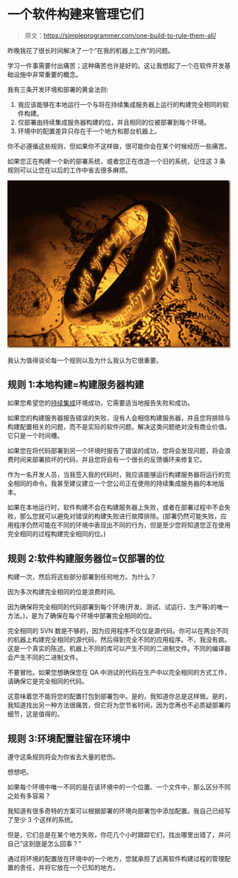 # 一个软件构建来管理它们

> 原文：<https://simpleprogrammer.com/one-build-to-rule-them-all/>

昨晚我花了很长时间解决了一个“在我的机器上工作”的问题。

学习一件事需要付出痛苦；这种痛苦也许是好的。这让我想起了一个在软件开发基础设施中非常重要的概念。

我有三条开发环境和部署的黄金法则:

1.  我应该能够在本地运行一个与将在持续集成服务器上运行的构建完全相同的软件构建。
2.  仅部署由持续集成服务器构建的位，并且相同的位被部署到每个环境。
3.  环境中的配置差异只存在于一个地方和那台机器上。

你不必遵循这些规则，但如果你不这样做，很可能你会在某个时候经历一些痛苦。

如果您正在构建一个新的部署系统，或者您正在改造一个旧的系统，记住这 3 条规则可以让您在以后的工作中省去很多麻烦。



![software build](img/68dd54fc6e942fd0a8dd04027f538301.png "lotr")



我认为值得谈论每一个规则以及为什么我认为它很重要。

## 规则 1:本地构建=构建服务器构建

如果您希望您的[持续集成](https://simpleprogrammer.com/2009/12/30/continuous-integration-best-practices/)环境成功，它需要适当地报告失败和成功。

如果您的构建服务器报告错误的失败，没有人会相信构建服务器，并且您将排除与构建配置相关的问题，而不是实际的软件问题。解决这类问题绝对没有商业价值。它只是一个时间槽。

如果您在将代码部署到另一个环境时报告了错误的成功，您将会发现问题，将会浪费时间来部署损坏的代码，并且您将会有一个很长的反馈循环来修复它。

作为一名开发人员，当我签入我的代码时，我应该能够运行构建服务器将运行的完全相同的命令。我甚至建议建立一个您公司正在使用的持续集成服务器的本地版本。

如果在本地运行时，软件构建不会在构建服务器上失败，或者在部署过程中不会失败，那么您就可以避免对错误的构建失败进行故障排除。(部署仍然可能失败，应用程序仍然可能在不同的环境中表现出不同的行为，但是至少您将知道您正在使用完全相同的过程构建完全相同的位。)

## 规则 2:软件构建服务器位=仅部署的位

构建一次，然后将这些部分部署到任何地方。为什么？

因为多次构建完全相同的位是浪费时间。

因为确保将完全相同的代码部署到每个环境(开发、测试、试运行、生产等)的唯一方法。)，是为了确保在每个环境中部署完全相同的位。

完全相同的 SVN 数是不够的，因为应用程序不仅仅是源代码。你可以在两台不同的机器上构建完全相同的源代码，然后得到完全不同的应用程序。不，我没有疯。这是一个真实的陈述。机器上不同的库可以产生不同的二进制文件。不同的编译器会产生不同的二进制文件。

不要冒险。如果您想确保您在 QA 中测试的代码在生产中以完全相同的方式工作，请确保它是完全相同的代码。

这意味着您不能将您的配置打包到部署包中。是的，我知道你总是这样做。是的，我知道找出另一种方法很痛苦，但它将为您节省时间，因为您再也不必质疑部署的细节，这是值得的。

## 规则 3:环境配置驻留在环境中

遵守这条规则将会为你省去大量的悲伤。

想想吧。

如果每个环境中唯一不同的是在该环境中的一个位置、一个文件中，那么区分不同之处有多容易？

我知道有很多奇特的方案可以根据部署的环境向部署包中添加配置。我自己已经写了至少 3 个这样的系统。

但是，它们总是在某个地方失败，你花几个小时跟踪它们，找出哪里出错了，并问自己“这到底是怎么回事？”

通过将环境的配置放在环境中的一个地方，您就承担了远离软件构建过程的管理配置的责任，并将它放在一个已知的地方。